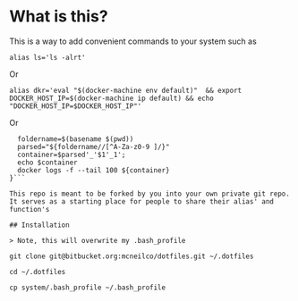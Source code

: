 
# What is this?
This is a way to add convenient commands to your system such as

```
alias ls='ls -alrt'
```

Or

```
alias dkr='eval "$(docker-machine env default)"  && export DOCKER_HOST_IP=$(docker-machine ip default) && echo "DOCKER_HOST_IP=$DOCKER_HOST_IP"'
```

Or

```dkrlogs(){
  foldername=$(basename $(pwd))
  parsed="${foldername//[^A-Za-z0-9 ]/}"
  container=$parsed'_'$1'_1';
  echo $container
  docker logs -f --tail 100 ${container}
}```

This repo is meant to be forked by you into your own private git repo. It serves as a starting place for people to share their alias' and function's

## Installation

> Note, this will overwrite my .bash_profile

git clone git@bitbucket.org:mcneilco/dotfiles.git ~/.dotfiles

cd ~/.dotfiles

cp system/.bash_profile ~/.bash_profile
